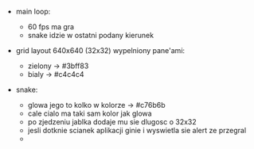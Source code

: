 

-   main loop:
    - 60 fps ma gra
    - snake idzie w ostatni podany kierunek 

-   grid layout 640x640 (32x32) wypelniony pane'ami:
    - zielony -> #3bff83
    - bialy -> #c4c4c4

  - snake:
    - glowa jego to kolko w kolorze -> #c76b6b
    - cale cialo ma taki sam kolor jak glowa
    - po zjedzeniu jablka dodaje mu sie dlugosc o 32x32
    - jesli dotknie scianek aplikacji ginie i wyswietla sie alert ze przegral
    - 
